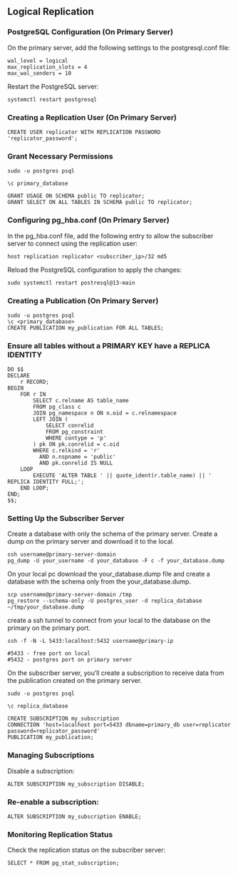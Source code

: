 ## Logical Replication

### PostgreSQL Configuration (On Primary Server)
On the primary server, add the following settings to the postgresql.conf file:


    wal_level = logical
    max_replication_slots = 4
    max_wal_senders = 10

Restart the PostgreSQL server:

    systemctl restart postgresql

###  Creating a Replication User (On Primary Server)

    CREATE USER replicator WITH REPLICATION PASSWORD 'replicator_password';

### Grant Necessary Permissions

    sudo -u postgres psql

    \c primary_database

    GRANT USAGE ON SCHEMA public TO replicator;
    GRANT SELECT ON ALL TABLES IN SCHEMA public TO replicator;

###  Configuring pg_hba.conf (On Primary Server)
In the pg_hba.conf file, add the following entry to allow the subscriber server to connect using the replication user:

    host replication replicator <subscriber_ip>/32 md5

Reload the PostgreSQL configuration to apply the changes:

    sudo systemctl restart postresql@13-main

### Creating a Publication (On Primary Server)

    sudo -u postgres psql
    \c <primary_database>
    CREATE PUBLICATION my_publication FOR ALL TABLES;

### Ensure all tables without a PRIMARY KEY have a REPLICA IDENTITY

    DO $$
    DECLARE
        r RECORD;
    BEGIN
        FOR r IN
            SELECT c.relname AS table_name
            FROM pg_class c
            JOIN pg_namespace n ON n.oid = c.relnamespace
            LEFT JOIN (
                SELECT conrelid
                FROM pg_constraint
                WHERE contype = 'p'
            ) pk ON pk.conrelid = c.oid
            WHERE c.relkind = 'r'
              AND n.nspname = 'public'
              AND pk.conrelid IS NULL
        LOOP
            EXECUTE 'ALTER TABLE ' || quote_ident(r.table_name) || ' REPLICA IDENTITY FULL;';
        END LOOP;
    END;
    $$;

    

### Setting Up the Subscriber Server
Create a database with only the schema of the primary server. Create a dump on the primary server and download it to the local.

    ssh username@primary-server-domain
    pg_dump -U your_username -d your_database -F c -f your_database.dump

On your local pc download the your_database.dump file and create a database with the schema only from the your_database.dump.

    scp username@primary-server-domain /tmp
    pg_restore --schema-only -U postgres_user -d replica_database ~/tmp/your_database.dump

create a ssh tunnel to connect from your local to the database on the primary on the primary port.

    ssh -f -N -L 5433:localhost:5432 username@primary-ip

    #5433 - free port on local
    #5432 - postgres port on primary server
    
On the subscriber server, you’ll create a subscription to receive data from the publication created on the primary server.

    sudo -u postgres psql

    \c replica_database

    CREATE SUBSCRIPTION my_subscription
    CONNECTION 'host=localhost port=5433 dbname=primary_db user=replicator password=replicator_password'
    PUBLICATION my_publication;

###  Managing Subscriptions
Disable a subscription:

    ALTER SUBSCRIPTION my_subscription DISABLE;

### Re-enable a subscription:

    ALTER SUBSCRIPTION my_subscription ENABLE;

### Monitoring Replication Status
Check the replication status on the subscriber server:

    SELECT * FROM pg_stat_subscription;
    



